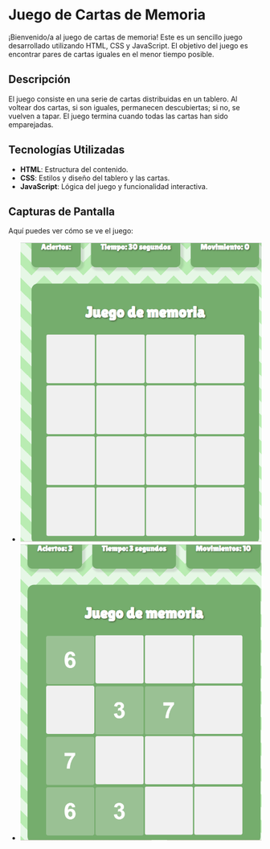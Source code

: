 # Juego de Cartas de Memoria

¡Bienvenido/a al juego de cartas de memoria! Este es un sencillo juego desarrollado utilizando HTML, CSS y JavaScript. El objetivo del juego es encontrar pares de cartas iguales en el menor tiempo posible.

## Descripción

El juego consiste en una serie de cartas distribuidas en un tablero. Al voltear dos cartas, si son iguales, permanecen descubiertas; si no, se vuelven a tapar. El juego termina cuando todas las cartas han sido emparejadas.

## Tecnologías Utilizadas

- **HTML**: Estructura del contenido.
- **CSS**: Estilos y diseño del tablero y las cartas.
- **JavaScript**: Lógica del juego y funcionalidad interactiva.

## Capturas de Pantalla

Aquí puedes ver cómo se ve el juego:

- ![Captura de Pantalla 1](/Design/captura1.png)
- ![Captura de Pantalla 2](/Design/captura2.png)
